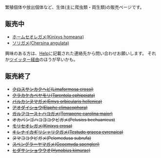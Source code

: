 ---
---

繁殖個体や放出個体など、生体(主に爬虫類・両生類)の販売ページです。

## 販売中

* [ホームセオレガメ(Kinixys homeana)](/shopping/creatures/kinixys-homeana)
* [ソリガメ(Chersina angulata)](/shopping/creatures/chersina-angulata)

興味のある方は、[Help](https://ikimonooki.com/help/)に記載された連絡先から問い合わせお願いします。
それか[ツイッター経由](https://twitter.com/ikimonooki)のほうが早いかも。

## 販売終了

* ~~[クロスサンカクヘビ(Limaformosa crossi)](/shopping/creatures/limaformosa-crossi)~~
* ~~[クラカケカベヤモリ(Tarentola ephippiata)](/shopping/creatures/tarentola-ephippiata)~~
* ~~[バルカンヌマガメ(Emys orbicularis hellenica)](/shopping/creatures/emys-orbicularis-hellenica)~~
* ~~[アオダイショウ(Elaphe climacophora)](/shopping/creatures/elaphe-climacophora)~~
* ~~[ガルフコーストハコガメ(Terrapene carolina major)](/shopping/creatures/terrapene-carolina-major)~~
* ~~オカバンゴハコヨコクビガメ(Pelusios bechuanicus)~~
* ~~[モリセオレガメ(Kinixys erosa)](/shopping/creatures/kinixys-erosa)~~
* ~~[キレナイカギリシャリクガメ(Testudo graeca cyrenaica)](/shopping/creatures/testudo-graeca-cyrenaica)~~
* ~~ヌマヨコクビガメ(Pelomedusa subrufa)~~
* ~~[スペングラーヤマガメ(Geoemyda spengleri)](/shopping/creatures/geoemyda-spengleri)~~
* ~~[ヒダサンショウウオ(Hynobius kimurae)](/shopping/creatures/hynobius-kimurae)~~
